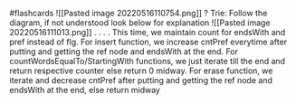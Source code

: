 #flashcards 
![[Pasted image 20220516110754.png]]
?
Trie: Follow the diagram, if not understood look below for explanation
![[Pasted image 20220516111013.png]]
.
.
.
.
This time, we maintain count for endsWith and pref instead of flg.
For insert function, we increase cntPref everytime after putting and getting the ref node and endsWith at the end.
For countWordsEqualTo/StartingWith functions, we just iterate till the end and return respective counter else return 0 midway.
For erase function, we iterate and decrease cntPref after putting and getting the ref node and endsWith at the end, else return midway